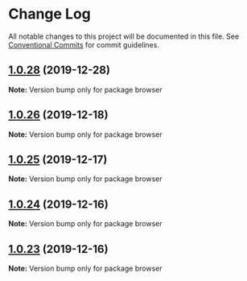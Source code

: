 # Change Log

All notable changes to this project will be documented in this file.
See [Conventional Commits](https://conventionalcommits.org) for commit guidelines.

## [1.0.28](https://github.com/kristiyan-ASW-G-08/typescript-meetup-clone/compare/v1.0.27...v1.0.28) (2019-12-28)

**Note:** Version bump only for package browser





## [1.0.26](https://github.com/kristiyan-ASW-G-08/typescript-meetup-clone/compare/v1.0.25...v1.0.26) (2019-12-18)

**Note:** Version bump only for package browser





## [1.0.25](https://github.com/kristiyan-ASW-G-08/typescript-meetup-clone/compare/v1.0.24...v1.0.25) (2019-12-17)

**Note:** Version bump only for package browser





## [1.0.24](https://github.com/kristiyan-ASW-G-08/typescript-meetup-clone/compare/v1.0.23...v1.0.24) (2019-12-16)

**Note:** Version bump only for package browser





## [1.0.23](https://github.com/kristiyan-ASW-G-08/typescript-meetup-clone/compare/v1.0.22...v1.0.23) (2019-12-16)

**Note:** Version bump only for package browser

